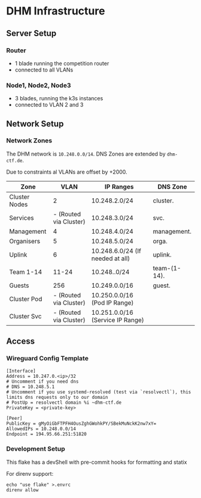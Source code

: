 DHM Infrastructure
===

## Server Setup

### Router

- 1 blade running the competition router
- connected to all VLANs

### Node1, Node2, Node3

- 3 blades, running the k3s instances
- connected to VLAN 2 and 3

## Network Setup

### Network Zones

The DHM network is `10.248.0.0/14`.
DNS Zones are extended by `dhm-ctf.de`.

Due to constraints al VLANs are offset by +2000.

| Zone          | VLAN                   | IP Ranges                        | DNS Zone     |
|---------------|------------------------|----------------------------------|--------------|
| Cluster Nodes | 2                      | 10.248.2.0/24                    | cluster.     |
| Services      | - (Routed via Cluster) | 10.248.3.0/24                    | svc.         |
| Management    | 4                      | 10.248.4.0/24                    | management.  |
| Organisers    | 5                      | 10.248.5.0/24                    | orga.        |
| Uplink        | 6                      | 10.248.6.0/24 (If needed at all) | uplink.      |
| Team 1-14     | 11-24                  | 10.248.<team-id>.0/24            | team-(1-14). |
| Guests        | 256                    | 10.249.0.0/16                    | guest.       |
| Cluster Pod   | - (Routed via Cluster) | 10.250.0.0/16 (Pod IP Range)     |              |
| Cluster Svc   | - (Routed via Cluster) | 10.251.0.0/16 (Service IP Range) |              |

## Access

### Wireguard Config Template

```
[Interface]
Address = 10.247.0.<ip>/32
# Uncomment if you need dns
# DNS = 10.248.5.1
# Uncomment if you use systemd-resolved (test via `resolvectl`), this limits dns requests only to our domain
# PostUp = resolvectl domain %i ~dhm-ctf.de
PrivateKey = <private-key>

[Peer]
PublicKey = gMyOiGbFTPFH4OusZghGWohkPY/SBekMuNckK2nw7xY=
AllowedIPs = 10.248.0.0/14
Endpoint = 194.95.66.251:51820
```

### Development Setup

This flake has a devShell with pre-commit hooks for formatting and statix

For direnv support:
```
echo "use flake" >.envrc
direnv allow
```
